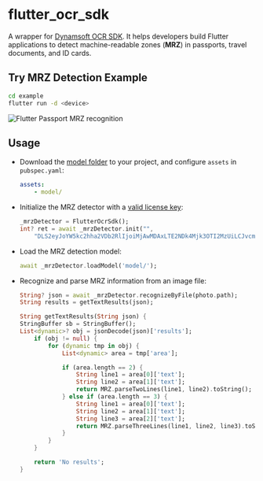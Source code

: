 # flutter_ocr_sdk

A wrapper for [Dynamsoft OCR SDK](https://www.dynamsoft.com/label-recognition/overview/). It helps developers build Flutter applications to detect machine-readable zones (**MRZ**) in passports, travel documents, and ID cards. 

## Try MRZ Detection Example

```bash
cd example
flutter run -d <device>
```

![Flutter Passport MRZ recognition](https://www.dynamsoft.com/blog/wp-content/uploads/2021/07/flutter-passport-mrz-recognition.jpg)

## Usage
- Download the [model folder](https://github.com/yushulx/flutter_ocr_sdk/tree/main/example/model) to your project, and configure `assets` in `pubspec.yaml`:

    ```yml
    assets:
        - model/
    ```

- Initialize the MRZ detector with a [valid license key](https://www.dynamsoft.com/customer/license/trialLicense/?product=dlr):

    ```dart
    _mrzDetector = FlutterOcrSdk();
    int? ret = await _mrzDetector.init("",
        "DLS2eyJoYW5kc2hha2VDb2RlIjoiMjAwMDAxLTE2NDk4Mjk3OTI2MzUiLCJvcmdhbml6YXRpb25JRCI6IjIwMDAwMSIsInNlc3Npb25QYXNzd29yZCI6IndTcGR6Vm05WDJrcEQ5YUoifQ==");
    ```
- Load the MRZ detection model:
    ```dart
    await _mrzDetector.loadModel('model/');
    ```
- Recognize and parse MRZ information from an image file:

    ```dart
    String? json = await _mrzDetector.recognizeByFile(photo.path);
    String results = getTextResults(json);

    String getTextResults(String json) {
    StringBuffer sb = StringBuffer();
    List<dynamic>? obj = jsonDecode(json)['results'];
        if (obj != null) {
            for (dynamic tmp in obj) {
                List<dynamic> area = tmp['area'];

                if (area.length == 2) {
                    String line1 = area[0]['text'];
                    String line2 = area[1]['text'];
                    return MRZ.parseTwoLines(line1, line2).toString();
                } else if (area.length == 3) {
                    String line1 = area[0]['text'];
                    String line2 = area[1]['text'];
                    String line3 = area[2]['text'];
                    return MRZ.parseThreeLines(line1, line2, line3).toString();
                }
            }
        }

        return 'No results';
    }
    ```


